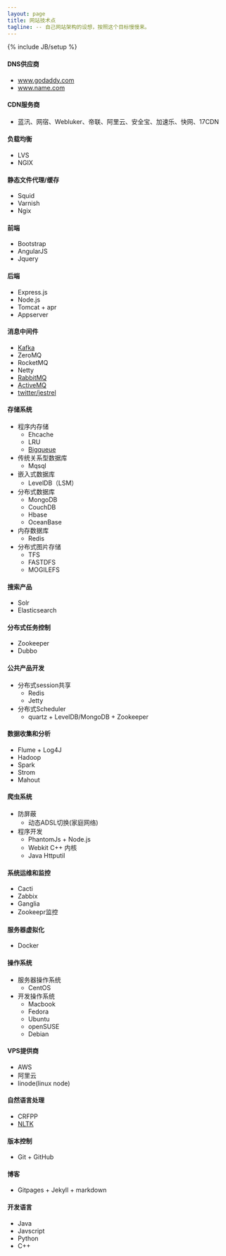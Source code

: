 ```yaml
---
layout: page
title: 网站技术点
tagline: -- 自己网站架构的设想，按照这个目标慢慢来。
---
```

{% include JB/setup %}

#### DNS供应商
- www.godaddy.com
- www.name.com

#### CDN服务商
- 蓝汛、网宿、Webluker、帝联、阿里云、安全宝、加速乐、快网、17CDN

#### 负载均衡
- LVS
- NGIX

#### 静态文件代理/缓存
- Squid
- Varnish
- Ngix

#### 前端
- Bootstrap
- AngularJS
- Jquery

#### 后端
- Express.js
- Node.js
- Tomcat + apr
- Appserver

#### 消息中间件
- [Kafka](http://kafka.apache.org/)
- ZeroMQ
- RocketMQ
- Netty
- [RabbitMQ](http://www.rabbitmq.com/)
- [ActiveMQ](http://activemq.apache.org/)
- [twitter/jestrel](https://github.com/twitter/kestrel)

#### 存储系统
- 程序内存储
  + Ehcache
  + LRU
  + [Bigqueue](https://github.com/bulldog2011/bigqueue.git)
- 传统关系型数据库
  + Mqsql
- 嵌入式数据库
  + LevelDB（LSM）
- 分布式数据库
  + MongoDB
  + CouchDB
  + Hbase
  + OceanBase
- 内存数据库
  + Redis
- 分布式图片存储
  + TFS
  + FASTDFS
  + MOGILEFS

#### 搜索产品
- Solr
- Elasticsearch

#### 分布式任务控制
- Zookeeper
- Dubbo

#### 公共产品开发
- 分布式session共享
  + Redis
  + Jetty
- 分布式Scheduler
  + quartz + LevelDB/MongoDB + Zookeeper

#### 数据收集和分析
- Flume + Log4J
- Hadoop
- Spark
- Strom
- Mahout

#### 爬虫系统
- 防屏蔽
  + 动态ADSL切换(家庭网络)
- 程序开发
  + PhantomJs + Node.js
  +  Webkit C++ 内核
  +  Java Httputil

#### 系统运维和监控
- Cacti
- Zabbix
- Ganglia
- Zookeepr监控

#### 服务器虚拟化
- Docker

#### 操作系统
- 服务器操作系统
   + CentOS
- 开发操作系统
   + Macbook
   + Fedora
   + Ubuntu
   + openSUSE
   + Debian

#### VPS提供商
- AWS
- 阿里云
- linode(linux node)

#### 自然语言处理
- CRFPP
- [NLTK](http://www.nltk.org/)

#### 版本控制
- Git + GitHub

#### 博客
- Gitpages + Jekyll + markdown

#### 开发语言
- Java
- Javscript
- Python
- C++

